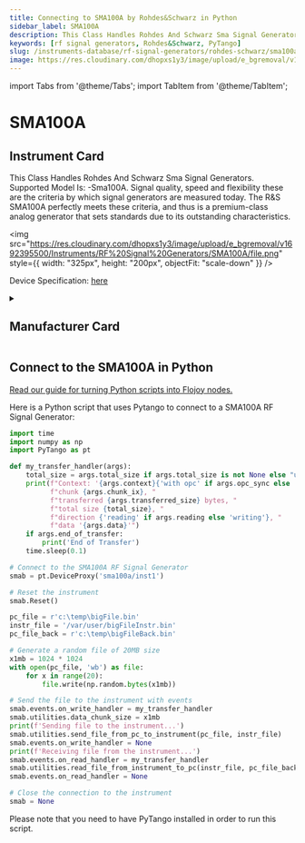 ```yaml
---
title: Connecting to SMA100A by Rohdes&Schwarz in Python
sidebar_label: SMA100A
description: This Class Handles Rohdes And Schwarz Sma Signal Generators. Supported Model Is-> -Sma100A. Signal quality, speed and flexibility these are the criteria by which signal generators are measured today. The R&S SMA100A perfectly meets these criteria, and thus is a premium-class analog generator that sets standards due to its outstanding characteristics.
keywords: [rf signal generators, Rohdes&Schwarz, PyTango]
slug: /instruments-database/rf-signal-generators/rohdes-schwarz/sma100a
image: https://res.cloudinary.com/dhopxs1y3/image/upload/e_bgremoval/v1692395500/Instruments/RF%20Signal%20Generators/SMA100A/file.png
---
```


import Tabs from '@theme/Tabs';
import TabItem from '@theme/TabItem';

# SMA100A

## Instrument Card

<div className="flex">

<div>

This Class Handles Rohdes And Schwarz Sma Signal Generators. Supported Model Is: -Sma100A. Signal quality, speed and flexibility these are the criteria by which signal generators are measured today. The R&S SMA100A perfectly meets these criteria, and thus is a premium-class analog generator that sets standards due to its outstanding characteristics.

</div>

<img src="https://res.cloudinary.com/dhopxs1y3/image/upload/e_bgremoval/v1692395500/Instruments/RF%20Signal%20Generators/SMA100A/file.png" style={{ width: "325px", height: "200px", objectFit: "scale-down" }} />

</div>

<div className="flex text-center">

<p>Device Specification: <a target="\_blank" href="https://scdn.rohde-schwarz.com/ur/pws/dl_downloads/dl_common_library/dl_brochures_and_datasheets/pdf_1/SMA100A_dat-sw_en_5213-6412-22_v0700.pdf">here</a></p>

</div>

<details style={{ marginTop: "15px"}}>
<summary><h2>Manufacturer Card</h2></summary>

<img src="https://res.cloudinary.com/dhopxs1y3/image/upload/v1692806194/Instruments/Vendor%20Logos/RohdeSchwarz.png" style={{ width: "100%", height: "170px",objectFit: "scale-down" }} />

Rohde & Schwarz GmbH & Co KG is an international electronics group specializing in the fields of electronic test equipment, broadcast & media, cybersecurity, radiomonitoring and radiolocation, and radiocommunication.

<ul>
  <li>Headquarters: Munich, Germany</li>
  <li>Yearly Revenue (millions, USD): 2500.0</li>
  <li>Vendor Website: <a href="https://www.rohde-schwarz.com/ca/home_48230.html">here</a></li>
</ul>
</details>

## Connect to the SMA100A in Python

[Read our guide for turning Python scripts into Flojoy nodes.](https://docs.flojoy.ai/custom-nodes/creating-custom-node/)
<Tabs>
<TabItem value="PyTango" label="PyTango">

Here is a Python script that uses Pytango to connect to a SMA100A RF Signal Generator:

```python
import time
import numpy as np
import PyTango as pt

def my_transfer_handler(args):
    total_size = args.total_size if args.total_size is not None else "unknown"
    print(f"Context: '{args.context}{'with opc' if args.opc_sync else ''}', "
          f"chunk {args.chunk_ix}, "
          f"transferred {args.transferred_size} bytes, "
          f"total size {total_size}, "
          f"direction {'reading' if args.reading else 'writing'}, "
          f"data '{args.data}'")
    if args.end_of_transfer:
        print('End of Transfer')
    time.sleep(0.1)

# Connect to the SMA100A RF Signal Generator
smab = pt.DeviceProxy('sma100a/inst1')

# Reset the instrument
smab.Reset()

pc_file = r'c:\temp\bigFile.bin'
instr_file = '/var/user/bigFileInstr.bin'
pc_file_back = r'c:\temp\bigFileBack.bin'

# Generate a random file of 20MB size
x1mb = 1024 * 1024
with open(pc_file, 'wb') as file:
    for x in range(20):
        file.write(np.random.bytes(x1mb))

# Send the file to the instrument with events
smab.events.on_write_handler = my_transfer_handler
smab.utilities.data_chunk_size = x1mb
print(f'Sending file to the instrument...')
smab.utilities.send_file_from_pc_to_instrument(pc_file, instr_file)
smab.events.on_write_handler = None
print(f'Receiving file from the instrument...')
smab.events.on_read_handler = my_transfer_handler
smab.utilities.read_file_from_instrument_to_pc(instr_file, pc_file_back)
smab.events.on_read_handler = None

# Close the connection to the instrument
smab = None
```

Please note that you need to have PyTango installed in order to run this script.

</TabItem>
</Tabs>